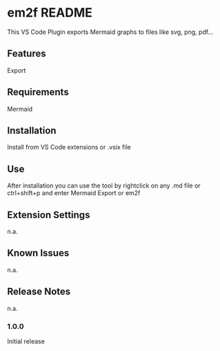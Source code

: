 # em2f README

This VS Code Plugin exports Mermaid graphs to files like svg, png, pdf...

## Features

Export

## Requirements

Mermaid

## Installation

Install from VS Code extensions or .vsix file

## Use

After installation you can use the tool by rightclick on any .md file or ctrl+shift+p and enter Mermaid Export or em2f

## Extension Settings

n.a.

## Known Issues

n.a.

## Release Notes

n.a.

### 1.0.0

Initial release

